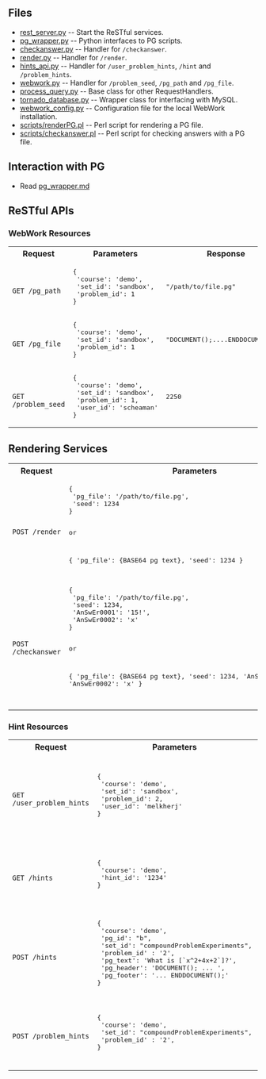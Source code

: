 ## Files
- [rest_server.py](rest_server.py) -- Start the ReSTful services.
- [pg_wrapper.py](pg_wrapper.py) -- Python interfaces to PG scripts.
- [checkanswer.py](checkanswer.py) -- Handler for `/checkanswer`.
- [render.py](render.py) -- Handler for `/render`.
- [hints_api.py](hints_api.py) -- Handler for `/user_problem_hints`, `/hint` and `/problem_hints`.
- [webwork.py](webwork.py) -- Handler for `/problem_seed`, `/pg_path` and `/pg_file`.
- [process_query.py](process_query.py) -- Base class for other RequestHandlers.
- [tornado_database.py](tonado_databse.py) -- Wrapper class for interfacing with MySQL.
- [webwork_config.py](webwork_config.py) -- Configuration file for the local WebWork installation.
- [scripts/renderPG.pl](scripts/renderPG.pl) -- Perl script for rendering a PG file.
- [scripts/checkanswer.pl](scripts/checkanswer.pl) -- Perl script for checking answers with a PG file.

## Interaction with PG
- Read [pg_wrapper.md](pg_wrapper.md)

## ReSTful APIs

### WebWork Resources
<table>
  <tr>
    <th>Request</th>
    <th>Parameters</th>
    <th>Response</th>
    <th>Description</th>
  </tr>
  <tr>
    <td>
<code>
GET /pg_path
</code>
    </td>
    <td>
<pre>
{ 
 'course': 'demo',
 'set_id': 'sandbox',
 'problem_id': 1 
}
</pre>
    </td>
    <td>
<pre>
"/path/to/file.pg"
</pre>
    </td>
    <td>
      Get the path to the PG file.  
    </td>
  </tr>
  <tr>
    <td>
<code>
GET /pg_file
</code>
    </td>
    <td>
<pre>
{ 
 'course': 'demo',
 'set_id': 'sandbox',
 'problem_id': 1 
}
</pre>
    </td>
    <td>
<pre>
"DOCUMENT();....ENDDOCUMENT();"
</pre>
    </td>
    <td>
      Get the content of a PG file.
    </td>
  </tr>
  <tr>
    <td>
<code>
GET /problem_seed
</code>
    </td>
    <td>
<pre>
{ 
 'course': 'demo',
 'set_id': 'sandbox',
 'problem_id': 1,
 'user_id': 'scheaman'
}
</pre>
    </td>
    <td>
<pre>
2250
</pre>
    </td>
    <td>
      Get the random seed used by WebWork.
    </td>
  </tr>
</table>


## Rendering Services
<table>
  <tr>
    <th>Request</th>
    <th>Parameters</th>
    <th>Response</th>
    <th>Description</th>
  </tr>
  <tr>
    <td>
<code>
POST /render
</code>
    </td>
    <td>
<pre>
{ 
 'pg_file': '/path/to/file.pg',
 'seed': 1234 
}

or

{ 
 'pg_file': {BASE64 pg text},
 'seed': 1234 
}
</pre>
    </td>
    <td>
<pre>
{ 
 'rendered_html': '&lt;html&gt;
    ...
    &lt;/html&gt;'
}
</pre>
    </td>
    <td>
      Render a given PG file.
    </td>
  </tr>
  <tr>
    <td>
<code>
POST /checkanswer
</code>
    </td>
    <td>
<pre>
{ 
 'pg_file': '/path/to/file.pg',
 'seed': 1234,
 'AnSwEr0001': '15!',
 'AnSwEr0002': 'x'
}

or

{ 
 'pg_file': {BASE64 pg text},
 'seed': 1234,
 'AnSwEr0001': '15!',
 'AnSwEr0002': 'x'
}

</pre>
    </td>
    <td>
<pre>
{ 
 'AnSwEr0001' : {
   'entered_value': '15!',
   'is_correct': true,
   'error_msg': ''
   },
 'AnSwEr0002' : {
   'entered_value': 'x',
   'is_correct': false,
   'error_msg': 
    'Answer isn\'t a number'
   }
}
</pre>
    </td>
    <td>
      Check answers with a PG file.
    </td>
  </tr>
</table>
  
### Hint Resources
<table>
  <tr>
    <th>Request</th>
    <th>Parameters</th>
    <th>Response</th>
    <th>Description</th>
  </tr>
  <tr>
    <td>
<code>
GET /user_problem_hints
</code>
    </td>
    <td>
<pre>
{
 'course': 'demo',
 'set_id': 'sandbox',
 'problem_id': 2,
 'user_id': 'melkherj' 
}
</pre>
    </td>
    <td>
<pre>
[
 {
  'pg_text': 'Hint text',
  'pg_header': 'DOCUMENT(); ... ',
  'pg_footer': '... ENDDOCUMENT();',
  'pg_id': 'b',
  'hint_location': 'AnSwEr0001'
 }
]
</pre>
    </td>
    <td>
      Get hints assigned to a user for a particular problem.
    </td>
  </tr>
  <tr>
    <td>
<code>
GET /hints
</code>
    </td>
    <td>
<pre>
{
 'course': 'demo',
 'hint_id': '1234'
}
</pre>
    </td>
    <td>
<pre>
{
 "pg_text": "My name is Mr Hint", 
 'pg_header': 'DOCUMENT(); ... ',
 'pg_footer': '... ENDDOCUMENT();'
 "pg_id": "b", 
 "problem_id": "2"
 "set_id": "compoundProblemExperiments"
}
</pre>
    </td>
    <td>
      Get a hint from the hint DB.
    </td>
  </tr>
  <tr>
    <td>
<code>
POST /hints
</code>
    </td>
    <td>
<pre>
{
 'course': 'demo', 
 'pg_id': "b",
 'set_id': "compoundProblemExperiments",
 'problem_id' : '2',
 'pg_text': 'What is [`x^2+4x+2`]?',
 'pg_header': 'DOCUMENT(); ... ',
 'pg_footer': '... ENDDOCUMENT();'
}
</pre>
    </td>
    <td>
<pre>
None
</pre>
    </td>
    <td>
      Add a hint to the hint DB.
    </td>
  </tr>
   <tr>
    <td>
<code>
POST /problem_hints
</code>
    </td>
    <td>
<pre>
{
 'course': 'demo', 
 'set_id': "compoundProblemExperiments",
 'problem_id' : '2',
}
</pre>
    </td>
    <td>
<pre>
[
 {
  "pg_text": "My name is Mr Hint",
  'pg_header': 'DOCUMENT(); ... ',
  'pg_footer': '... ENDDOCUMENT();'
  "pg_id": "b"
 },...
]
</pre>
    </td>
    <td>
      List all hints for a problem.
    </td>
  </tr>
</table>
